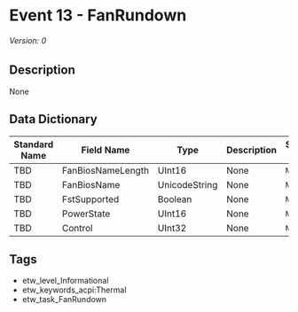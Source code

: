 # Event 13 - FanRundown
###### Version: 0

## Description
None

## Data Dictionary
|Standard Name|Field Name|Type|Description|Sample Value|
|---|---|---|---|---|
|TBD|FanBiosNameLength|UInt16|None|`None`|
|TBD|FanBiosName|UnicodeString|None|`None`|
|TBD|FstSupported|Boolean|None|`None`|
|TBD|PowerState|UInt16|None|`None`|
|TBD|Control|UInt32|None|`None`|

## Tags
* etw_level_Informational
* etw_keywords_acpi:Thermal
* etw_task_FanRundown